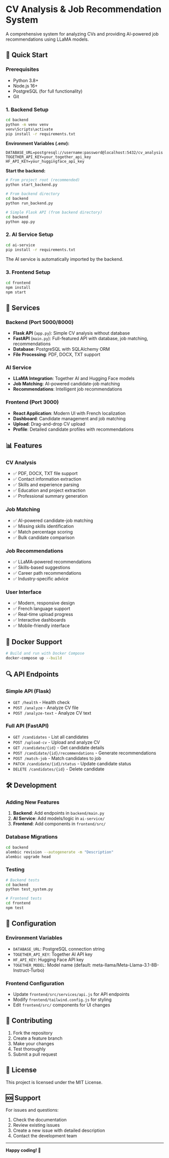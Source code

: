 # CV Analysis & Job Recommendation System

A comprehensive system for analyzing CVs and providing AI-powered job recommendations using LLaMA models.

## 🚀 Quick Start

### Prerequisites

- Python 3.8+
- Node.js 16+
- PostgreSQL (for full functionality)
- Git

### 1. Backend Setup

```bash
cd backend
python -m venv venv
venv\Scripts\activate
pip install -r requirements.txt
```

**Environment Variables (.env):**
```env
DATABASE_URL=postgresql://username:password@localhost:5432/cv_analysis
TOGETHER_API_KEY=your_together_api_key
HF_API_KEY=your_huggingface_api_key
```

**Start the backend:**
```bash
# From project root (recommended)
python start_backend.py

# From backend directory
cd backend
python run_backend.py

# Simple Flask API (from backend directory)
cd backend
python app.py
```

### 2. AI Service Setup

```bash
cd ai-service
pip install -r requirements.txt
```

The AI service is automatically imported by the backend.

### 3. Frontend Setup

```bash
cd frontend
npm install
npm start
```

## 🔧 Services

### Backend (Port 5000/8000)
- **Flask API** (`app.py`): Simple CV analysis without database
- **FastAPI** (`main.py`): Full-featured API with database, job matching, recommendations
- **Database**: PostgreSQL with SQLAlchemy ORM
- **File Processing**: PDF, DOCX, TXT support

### AI Service
- **LLaMA Integration**: Together AI and Hugging Face models
- **Job Matching**: AI-powered candidate-job matching
- **Recommendations**: Intelligent job recommendations

### Frontend (Port 3000)
- **React Application**: Modern UI with French localization
- **Dashboard**: Candidate management and job matching
- **Upload**: Drag-and-drop CV upload
- **Profile**: Detailed candidate profiles with recommendations

## 📊 Features

### CV Analysis
- ✅ PDF, DOCX, TXT file support
- ✅ Contact information extraction
- ✅ Skills and experience parsing
- ✅ Education and project extraction
- ✅ Professional summary generation

### Job Matching
- ✅ AI-powered candidate-job matching
- ✅ Missing skills identification
- ✅ Match percentage scoring
- ✅ Bulk candidate comparison

### Job Recommendations
- ✅ LLaMA-powered recommendations
- ✅ Skills-based suggestions
- ✅ Career path recommendations
- ✅ Industry-specific advice

### User Interface
- ✅ Modern, responsive design
- ✅ French language support
- ✅ Real-time upload progress
- ✅ Interactive dashboards
- ✅ Mobile-friendly interface

## 🐳 Docker Support

```bash
# Build and run with Docker Compose
docker-compose up --build
```

## 🔍 API Endpoints

### Simple API (Flask)
- `GET /health` - Health check
- `POST /analyze` - Analyze CV file
- `POST /analyze-text` - Analyze CV text

### Full API (FastAPI)
- `GET /candidates` - List all candidates
- `POST /upload-cv` - Upload and analyze CV
- `GET /candidate/{id}` - Get candidate details
- `POST /candidate/{id}/recommendations` - Generate recommendations
- `POST /match-job` - Match candidates to job
- `PATCH /candidate/{id}/status` - Update candidate status
- `DELETE /candidates/{id}` - Delete candidate

## 🛠️ Development

### Adding New Features
1. **Backend**: Add endpoints in `backend/main.py`
2. **AI Service**: Add models/logic in `ai-service/`
3. **Frontend**: Add components in `frontend/src/`

### Database Migrations
```bash
cd backend
alembic revision --autogenerate -m "Description"
alembic upgrade head
```

### Testing
```bash
# Backend tests
cd backend
python test_system.py

# Frontend tests
cd frontend
npm test
```

## 📝 Configuration

### Environment Variables
- `DATABASE_URL`: PostgreSQL connection string
- `TOGETHER_API_KEY`: Together AI API key
- `HF_API_KEY`: Hugging Face API key
- `TOGETHER_MODEL`: Model name (default: meta-llama/Meta-Llama-3.1-8B-Instruct-Turbo)

### Frontend Configuration
- Update `frontend/src/services/api.js` for API endpoints
- Modify `frontend/tailwind.config.js` for styling
- Edit `frontend/src/` components for UI changes

## 🤝 Contributing

1. Fork the repository
2. Create a feature branch
3. Make your changes
4. Test thoroughly
5. Submit a pull request

## 📄 License

This project is licensed under the MIT License.

## 🆘 Support

For issues and questions:
1. Check the documentation
2. Review existing issues
3. Create a new issue with detailed description
4. Contact the development team

---

**Happy coding! 🚀**